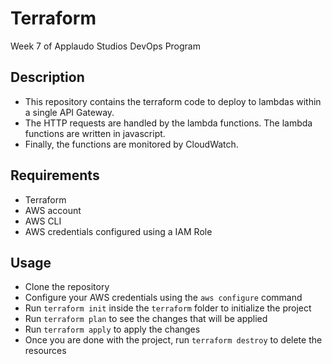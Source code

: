 # Terraform

Week 7 of Applaudo Studios DevOps Program

## Description

- This repository contains the terraform code to deploy to lambdas within a single API Gateway.
- The HTTP requests are handled by the lambda functions. The lambda functions are written in javascript.
- Finally, the functions are monitored by CloudWatch.

## Requirements

- Terraform
- AWS account
- AWS CLI
- AWS credentials configured using a IAM Role

## Usage

- Clone the repository
- Configure your AWS credentials using the `aws configure` command
- Run `terraform init` inside the `terraform` folder to initialize the project
- Run `terraform plan` to see the changes that will be applied
- Run `terraform apply` to apply the changes
- Once you are done with the project, run `terraform destroy` to delete the resources
